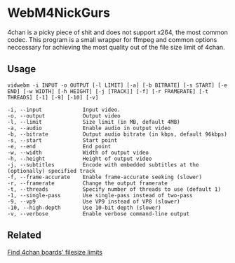 
# WebM4NickGurs

4chan is a picky piece of shit and does not support x264, the most common codec. This program is a small wrapper for ffmpeg and common options neccessary for achieving the most quality out of the file size limit of 4chan.


## Usage

```
vidwebm -i INPUT -o OUTPUT [-l LIMIT] [-a] [-b BITRATE] [-s START] [-e END] [-w WIDTH] [-h HEIGHT] [-j [TRACK]] [-f] [-r FRAMERATE] [-t THREADS] [-1] [-9] [-10] [-v]
```

```
-i, --input				Input video.
-o, --output			Output video
-l, --limit				Size limit (in MB, default 4MB)
-a, --audio				Enable audio in output video
-b, --bitrate			Output audio bitrate (in kbps, default 96kbps)
-s, --start				Start point
-e, --end				End point
-w, --width				Width of output video
-h, --height			Height of output video
-j, --subtitles			Encode with embedded subtitles at the (optionally) specified track
-f, --frame-accurate	Enable frame-accurate seeking (slower)
-r, --framerate			Change the output framerate
-t, --threads			Specify number of threads to use (default 1)
-1, --single-pass		Use single-pass instead of two-pass
-9, --vp9				Use VP9 instead of VP8 (slower)
-10, --high-depth		Use 10-bit depth (slower)
-v, --verbose			Enable verbose command-line output
```
## Related

[Find 4chan boards' filesize limits](https://api.4chan.org/boards.json)

